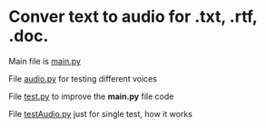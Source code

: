 # Conver text to audio for .txt, .rtf, .doc.

Main file is [main.py](https://github.com/Wa1gala/convert-text-to-audio/blob/main/main.py)

File [audio.py](https://github.com/Wa1gala/convert-text-to-audio/blob/main/audio.py) for testing different voices

File [test.py](https://github.com/Wa1gala/convert-text-to-audio/blob/main/test.py) to improve the __main.py__ file code

File [testAudio.py](https://github.com/Wa1gala/convert-text-to-audio/blob/main/testAudio.py) just for single test, how it works
